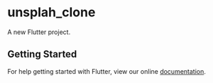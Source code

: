 # unsplah_clone

A new Flutter project.

## Getting Started

For help getting started with Flutter, view our online
[documentation](https://flutter.io/).
